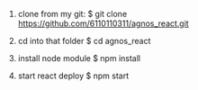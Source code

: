1. clone from my git:
    $ git clone https://github.com/6110110311/agnos_react.git

2. cd into that folder
    $ cd agnos_react

3. install node module
    $ npm install

4. start react deploy
    $ npm start